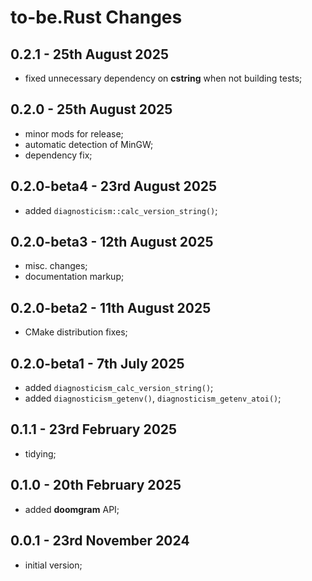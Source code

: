 # **to-be.Rust** Changes


## 0.2.1 - 25th August 2025

* fixed unnecessary dependency on **cstring** when not building tests;


## 0.2.0 - 25th August 2025

* minor mods for release;
* automatic detection of MinGW;
* dependency fix;


## 0.2.0-beta4 - 23rd August 2025

* added `diagnosticism::calc_version_string()`;


## 0.2.0-beta3 - 12th August 2025

* misc. changes;
* documentation markup;


## 0.2.0-beta2 - 11th August 2025

* CMake distribution fixes;


## 0.2.0-beta1 - 7th July 2025

* added `diagnosticism_calc_version_string()`;
* added `diagnosticism_getenv()`, `diagnosticism_getenv_atoi()`;


## 0.1.1 - 23rd February 2025

* tidying;


## 0.1.0 - 20th February 2025

* added **doomgram** API;


## 0.0.1 - 23rd November 2024

* initial version;


<!-- ########################### end of file ########################### -->

